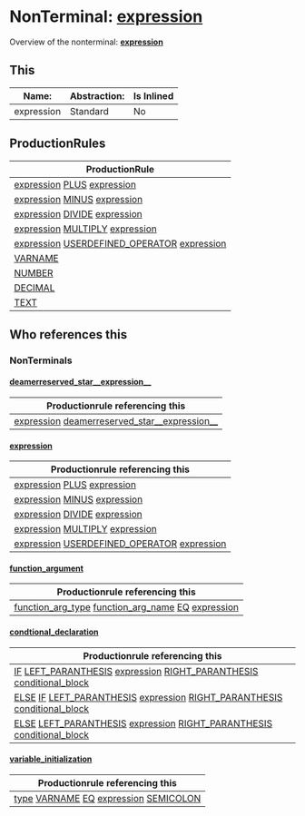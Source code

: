 # NonTerminal: **[expression](./expression.md)**

Overview of the nonterminal: **[expression](./expression.md)**



## This

| Name:                | Abstraction:    | Is Inlined |
| -------------------- | --------------- | ---------- |
| expression | Standard | No |



## ProductionRules

| ProductionRule |
| ---- |
| [expression](./expression.md) [PLUS](./../Lexicon/PLUS.md) [expression](./expression.md)  |
| [expression](./expression.md) [MINUS](./../Lexicon/MINUS.md) [expression](./expression.md)  |
| [expression](./expression.md) [DIVIDE](./../Lexicon/DIVIDE.md) [expression](./expression.md)  |
| [expression](./expression.md) [MULTIPLY](./../Lexicon/MULTIPLY.md) [expression](./expression.md)  |
| [expression](./expression.md) [USERDEFINED_OPERATOR](./../Lexicon/USERDEFINED_OPERATOR.md) [expression](./expression.md)  |
| [VARNAME](./../Lexicon/VARNAME.md)  |
| [NUMBER](./../Lexicon/NUMBER.md)  |
| [DECIMAL](./../Lexicon/DECIMAL.md)  |
| [TEXT](./../Lexicon/TEXT.md)  |




## Who references this

### NonTerminals


#### [deamerreserved_star__expression__](./../Grammar/deamerreserved_star__expression__.md)

| Productionrule referencing this                      |
| ---------------------------------------------------- |
| [expression](./expression.md) [deamerreserved_star__expression__](./deamerreserved_star__expression__.md)  |


#### [expression](./../Grammar/expression.md)

| Productionrule referencing this                      |
| ---------------------------------------------------- |
| [expression](./expression.md) [PLUS](./../Lexicon/PLUS.md) [expression](./expression.md)  |
| [expression](./expression.md) [MINUS](./../Lexicon/MINUS.md) [expression](./expression.md)  |
| [expression](./expression.md) [DIVIDE](./../Lexicon/DIVIDE.md) [expression](./expression.md)  |
| [expression](./expression.md) [MULTIPLY](./../Lexicon/MULTIPLY.md) [expression](./expression.md)  |
| [expression](./expression.md) [USERDEFINED_OPERATOR](./../Lexicon/USERDEFINED_OPERATOR.md) [expression](./expression.md)  |


#### [function_argument](./../Grammar/function_argument.md)

| Productionrule referencing this                      |
| ---------------------------------------------------- |
| [function_arg_type](./function_arg_type.md) [function_arg_name](./function_arg_name.md) [EQ](./../Lexicon/EQ.md) [expression](./expression.md)  |


#### [condtional_declaration](./../Grammar/condtional_declaration.md)

| Productionrule referencing this                      |
| ---------------------------------------------------- |
| [IF](./../Lexicon/IF.md) [LEFT_PARANTHESIS](./../Lexicon/LEFT_PARANTHESIS.md) [expression](./expression.md) [RIGHT_PARANTHESIS](./../Lexicon/RIGHT_PARANTHESIS.md) [conditional_block](./conditional_block.md)  |
| [ELSE](./../Lexicon/ELSE.md) [IF](./../Lexicon/IF.md) [LEFT_PARANTHESIS](./../Lexicon/LEFT_PARANTHESIS.md) [expression](./expression.md) [RIGHT_PARANTHESIS](./../Lexicon/RIGHT_PARANTHESIS.md) [conditional_block](./conditional_block.md)  |
| [ELSE](./../Lexicon/ELSE.md) [LEFT_PARANTHESIS](./../Lexicon/LEFT_PARANTHESIS.md) [expression](./expression.md) [RIGHT_PARANTHESIS](./../Lexicon/RIGHT_PARANTHESIS.md) [conditional_block](./conditional_block.md)  |


#### [variable_initialization](./../Grammar/variable_initialization.md)

| Productionrule referencing this                      |
| ---------------------------------------------------- |
| [type](./type.md) [VARNAME](./../Lexicon/VARNAME.md) [EQ](./../Lexicon/EQ.md) [expression](./expression.md) [SEMICOLON](./../Lexicon/SEMICOLON.md)  |



